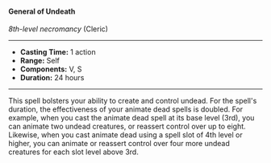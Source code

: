 #### General of Undeath
*8th-level necromancy* (Cleric)
___
- **Casting Time:** 1 action
- **Range:** Self
- **Components:** V, S
- **Duration:** 24 hours
---
This spell bolsters your ability to create and control
undead. For the spell's duration, the effectiveness of
your animate dead  spells is doubled. For example, when you cast the animate dead
spell at its base level (3rd), you can animate two
undead creatures, or reassert control over up to
eight. Likewise, when you cast animate dead  using a
spell slot of 4th level or higher, you can animate or
reassert control over four more undead creatures
for each slot level above 3rd.
